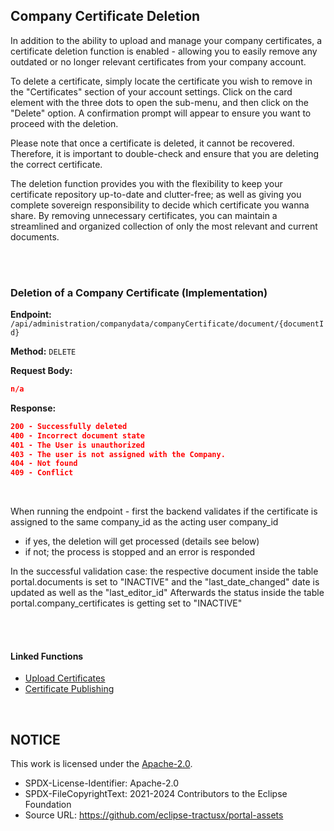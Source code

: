 ## Company Certificate Deletion

In addition to the ability to upload and manage your company certificates, a certificate deletion function is enabled - allowing you to easily remove any outdated or no longer relevant certificates from your company account.

To delete a certificate, simply locate the certificate you wish to remove in the "Certificates" section of your account settings. Click on the card element with the three dots to open the sub-menu, and then click on the "Delete" option. A confirmation prompt will appear to ensure you want to proceed with the deletion.

Please note that once a certificate is deleted, it cannot be recovered. Therefore, it is important to double-check and ensure that you are deleting the correct certificate.

The deletion function provides you with the flexibility to keep your certificate repository up-to-date and clutter-free; as well as giving you complete sovereign responsibility to decide which certificate you wanna share. By removing unnecessary certificates, you can maintain a streamlined and organized collection of only the most relevant and current documents.

<br>
<br>

### Deletion of a Company Certificate (Implementation)

**Endpoint:** `/api/administration/companydata/companyCertificate/document/{documentId}`

**Method:** `DELETE`

**Request Body:**

```json
n/a
```

**Response:**

```json
200 - Successfully deleted
400 - Incorrect document state
401 - The User is unauthorized
403 - The user is not assigned with the Company.
404 - Not found
409 - Conflict
```

<br>

When running the endpoint - first the backend validates if the certificate is assigned to the same company_id as the acting user company_id
  - if yes, the deletion will get processed (details see below)
  - if not; the process is stopped and an error is responded

In the successful validation case: the respective document inside the table portal.documents is set to "INACTIVE" and the "last_date_changed" date is updated as well as the "last_editor_id"
Afterwards the status inside the table portal.company_certificates is getting set to "INACTIVE" 

<br>
<br>

#### Linked Functions

- [Upload Certificates](/docs/user/08.%20Certificate%20Management/01.%20Certificate%20Upload.md)
- [Certificate Publishing](/docs/user/08.%20Certificate%20Management/03.%20Certificate%20Publishing.md)

<br>

## NOTICE

This work is licensed under the [Apache-2.0](https://www.apache.org/licenses/LICENSE-2.0).

- SPDX-License-Identifier: Apache-2.0
- SPDX-FileCopyrightText: 2021-2024 Contributors to the Eclipse Foundation
- Source URL: https://github.com/eclipse-tractusx/portal-assets
